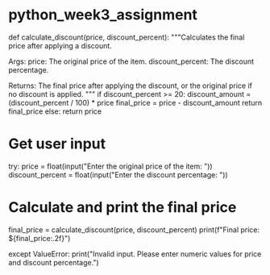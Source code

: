 # python_week3_assignment
def calculate_discount(price, discount_percent):
  """Calculates the final price after applying a discount.

  Args:
    price: The original price of the item.
    discount_percent: The discount percentage.

  Returns:
    The final price after applying the discount, or the original price if no discount is applied.
  """
  if discount_percent >= 20:
    discount_amount = (discount_percent / 100) * price
    final_price = price - discount_amount
    return final_price
  else:
    return price

# Get user input
try:
  price = float(input("Enter the original price of the item: "))
  discount_percent = float(input("Enter the discount percentage: "))

  # Calculate and print the final price
  final_price = calculate_discount(price, discount_percent)
  print(f"Final price: ${final_price:.2f}")

except ValueError:
  print("Invalid input. Please enter numeric values for price and discount percentage.")
